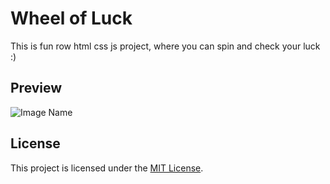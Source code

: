 # Wheel of Luck

This is fun row html css js project, where you can spin and check your luck :)

## Preview

![Image Name](https://drive.google.com/uc?export=view&id=1PCEzV1hSLr6gIbxahy5GHrleMamlITnw)

## License

This project is licensed under the [MIT License](LICENSE).
